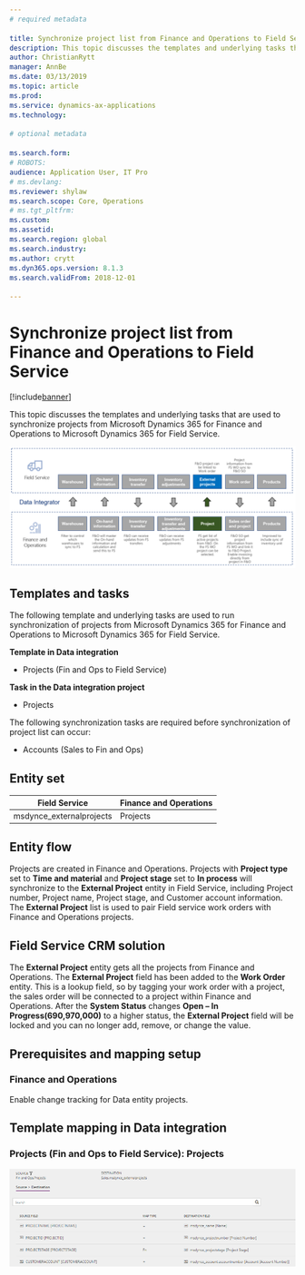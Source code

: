 ```yaml
---
# required metadata

title: Synchronize project list from Finance and Operations to Field Service
description: This topic discusses the templates and underlying tasks that are used to synchronize projects from Microsoft Dynamics 365 for Finance and Operations to Microsoft Dynamics 365 for Field Service.
author: ChristianRytt
manager: AnnBe
ms.date: 03/13/2019
ms.topic: article
ms.prod: 
ms.service: dynamics-ax-applications
ms.technology: 

# optional metadata

ms.search.form: 
# ROBOTS: 
audience: Application User, IT Pro
# ms.devlang: 
ms.reviewer: shylaw
ms.search.scope: Core, Operations
# ms.tgt_pltfrm: 
ms.custom: 
ms.assetid: 
ms.search.region: global
ms.search.industry: 
ms.author: crytt
ms.dyn365.ops.version: 8.1.3 
ms.search.validFrom: 2018-12-01

---
```


# Synchronize project list from Finance and Operations to Field Service

[!include[banner](../includes/banner.md)]

This topic discusses the templates and underlying tasks that are used to synchronize projects from Microsoft Dynamics 365 for Finance and Operations to Microsoft Dynamics 365 for Field Service.

[![Synchronization of business processes between Finance and Operations and Field Service](./media/FSProjectOW.png)](./media/FSProjectOW.png)

## Templates and tasks
The following template and underlying tasks are used to run synchronization of projects from Microsoft Dynamics 365 for Finance and Operations to Microsoft Dynamics 365 for Field Service.

**Template in Data integration**
- Projects (Fin and Ops to Field Service)

**Task in the Data integration project**
- Projects

The following synchronization tasks are required before synchronization of project list can occur:
- Accounts (Sales to Fin and Ops) 

## Entity set
| Field Service           | Finance and Operations  |
|-------------------------|-------------------------|
|msdynce_externalprojects |	Projects                |

## Entity flow
Projects are created in Finance and Operations. Projects with **Project type** set to **Time and material** and **Project stage** set to **In process** will synchronize to the **External Project** entity in Field Service, including Project number, Project name, Project stage, and Customer account information. The **External Project** list is used to pair Field service work orders with Finance and Operations projects.

## Field Service CRM solution
The **External Project** entity gets all the projects from Finance and Operations. The **External Project** field has been added to the **Work Order** entity. This is a lookup field, so by tagging your work order with a project, the sales order will be connected to a project within Finance and Operations. After the **System Status** changes **Open – In Progress(690,970,000)** to a higher status, the **External Project** field will be locked and you can no longer add, remove, or change the value.

## Prerequisites and mapping setup
### Finance and Operations
Enable change tracking for Data entity projects.

## Template mapping in Data integration


### Projects (Fin and Ops to Field Service): Projects

[![Template mapping in Data integration](./media/FSProject1.png)](./media/FSProject1.png)

